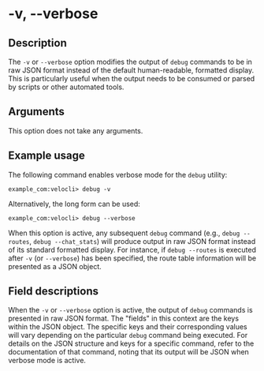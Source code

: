 # -v, --verbose

## Description
The `-v` or `--verbose` option modifies the output of `debug` commands to be in raw JSON format instead of the default human-readable, formatted display. This is particularly useful when the output needs to be consumed or parsed by scripts or other automated tools.

## Arguments
This option does not take any arguments.

## Example usage
The following command enables verbose mode for the `debug` utility:
```
example_com:velocli> debug -v
```
Alternatively, the long form can be used:
```
example_com:velocli> debug --verbose
```
When this option is active, any subsequent `debug` command (e.g., `debug --routes`, `debug --chat_stats`) will produce output in raw JSON format instead of its standard formatted display. For instance, if `debug --routes` is executed after `-v` (or `--verbose`) has been specified, the route table information will be presented as a JSON object.

## Field descriptions
When the `-v` or `--verbose` option is active, the output of `debug` commands is presented in raw JSON format. The "fields" in this context are the keys within the JSON object. The specific keys and their corresponding values will vary depending on the particular `debug` command being executed. For details on the JSON structure and keys for a specific command, refer to the documentation of that command, noting that its output will be JSON when verbose mode is active.